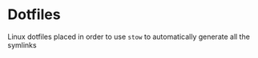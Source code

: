 # Dotfiles

Linux dotfiles placed in order to use `stow` to automatically generate all the symlinks
